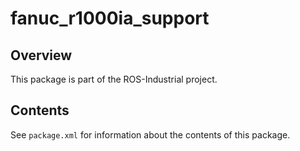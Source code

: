 # fanuc_r1000ia_support

## Overview

This package is part of the ROS-Industrial project.

## Contents

See `package.xml` for information about the contents of this package.
